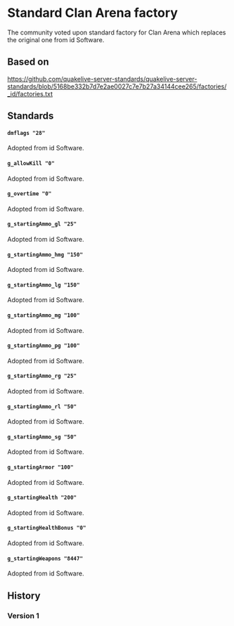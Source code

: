# Standard Clan Arena factory

The community voted upon standard factory for Clan Arena which replaces the original one from id Software.

## Based on

https://github.com/quakelive-server-standards/quakelive-server-standards/blob/5168be332b7d7e2ae0027c7e7b27a34144cee265/factories/_id/factories.txt

## Standards

#### `dmflags "28"`

Adopted from id Software.

#### `g_allowKill "0"`

Adopted from id Software.

#### `g_overtime "0"`

Adopted from id Software.

#### `g_startingAmmo_gl "25"`

Adopted from id Software.

#### `g_startingAmmo_hmg "150"`

Adopted from id Software.

#### `g_startingAmmo_lg "150"`

Adopted from id Software.

#### `g_startingAmmo_mg "100"`

Adopted from id Software.

#### `g_startingAmmo_pg "100"`

Adopted from id Software.

#### `g_startingAmmo_rg "25"`

Adopted from id Software.

#### `g_startingAmmo_rl "50"`

Adopted from id Software.

#### `g_startingAmmo_sg "50"`

Adopted from id Software.

#### `g_startingArmor "100"`

Adopted from id Software.

#### `g_startingHealth "200"`

Adopted from id Software.

#### `g_startingHealthBonus "0"`

Adopted from id Software.

#### `g_startingWeapons "8447"`

Adopted from id Software.

## History

### Version 1